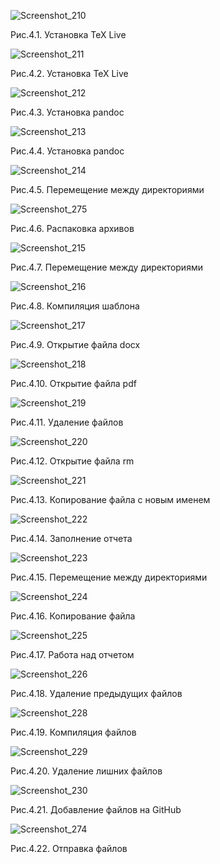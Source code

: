 

![Screenshot_210](https://github.com/evatsoppa/study_2023-2024_arh-pc/assets/145338773/3ea4f083-b62f-4a0c-b3bb-f32ff47224e7)


Рис.4.1. Установка TeX Live

![Screenshot_211](https://github.com/evatsoppa/study_2023-2024_arh-pc/assets/145338773/f022a2c8-0dd1-45f8-a683-7acb2a6aa000)


Рис.4.2. Установка TeX Live



![Screenshot_212](https://github.com/evatsoppa/study_2023-2024_arh-pc/assets/145338773/a18f02e4-4ad6-4bea-be53-b46fc9b0824c)


Рис.4.3. Установка pandoc

![Screenshot_213](https://github.com/evatsoppa/study_2023-2024_arh-pc/assets/145338773/cd157b10-7a06-47db-8116-07181512d0e0)

Рис.4.4. Установка pandoc


![Screenshot_214](https://github.com/evatsoppa/study_2023-2024_arh-pc/assets/145338773/de241f39-8b6a-4a78-a8b1-7535b7431867)


Рис.4.5. Перемещение между директориями


![Screenshot_275](https://github.com/evatsoppa/study_2023-2024_arh-pc/assets/145338773/06a04228-4ced-4cd6-9b1a-6638de972ccd)

Рис.4.6. Распаковка архивов



![Screenshot_215](https://github.com/evatsoppa/study_2023-2024_arh-pc/assets/145338773/17c54593-9960-4e2d-8bb9-bd8e23fc3b4a)


Рис.4.7. Перемещение между директориями


![Screenshot_216](https://github.com/evatsoppa/study_2023-2024_arh-pc/assets/145338773/da922879-e6d3-43d0-8737-fae63bd2da5d)


Рис.4.8. Компиляция шаблона



![Screenshot_217](https://github.com/evatsoppa/study_2023-2024_arh-pc/assets/145338773/a1f715d3-41da-4fed-9131-427b4fae184d)


Рис.4.9. Открытие файла docx



![Screenshot_218](https://github.com/evatsoppa/study_2023-2024_arh-pc/assets/145338773/614ad1d8-ef53-40d1-9832-82b95b36e8bd)


Рис.4.10. Открытие файла pdf



![Screenshot_219](https://github.com/evatsoppa/study_2023-2024_arh-pc/assets/145338773/5418ff79-978d-48ea-989d-402c17dbd375)


Рис.4.11. Удаление файлов


![Screenshot_220](https://github.com/evatsoppa/study_2023-2024_arh-pc/assets/145338773/810600ce-1d3d-4da8-b413-04086b684810)


Рис.4.12. Открытие файла rm


![Screenshot_221](https://github.com/evatsoppa/study_2023-2024_arh-pc/assets/145338773/cac0380a-cd03-4608-86c3-fc439c5c45dc)


Рис.4.13. Копирование файла с новым именем


![Screenshot_222](https://github.com/evatsoppa/study_2023-2024_arh-pc/assets/145338773/57136d85-0e47-4f70-ac47-30702d525629)


Рис.4.14. Заполнение отчета


![Screenshot_223](https://github.com/evatsoppa/study_2023-2024_arh-pc/assets/145338773/c0e49324-67d8-4b48-8120-206d4a6fcf0f)


Рис.4.15. Перемещение между директориями

![Screenshot_224](https://github.com/evatsoppa/study_2023-2024_arh-pc/assets/145338773/47f059ed-c183-4523-ba66-7ec2b9f08d5b)


Рис.4.16. Копирование файла



![Screenshot_225](https://github.com/evatsoppa/study_2023-2024_arh-pc/assets/145338773/2cc4f784-729c-4eb9-9793-5d4dd0c46e5a)


Рис.4.17. Работа над отчетом


![Screenshot_226](https://github.com/evatsoppa/study_2023-2024_arh-pc/assets/145338773/93cff4ea-3214-4ae1-816c-563495b5f04b)

Рис.4.18. Удаление предыдущих файлов

![Screenshot_228](https://github.com/evatsoppa/study_2023-2024_arh-pc/assets/145338773/949ee771-1ed1-4e0b-9080-91c967dfc83e)



Рис.4.19. Компиляция файлов



![Screenshot_229](https://github.com/evatsoppa/study_2023-2024_arh-pc/assets/145338773/f44598ab-b0aa-41e9-8f1b-14d22e7d7be2)


Рис.4.20. Удаление лишних файлов



![Screenshot_230](https://github.com/evatsoppa/study_2023-2024_arh-pc/assets/145338773/5821ab0a-17dd-4590-9241-c41232e996ee)


Рис.4.21. Добавление файлов на GitHub



![Screenshot_274](https://github.com/evatsoppa/study_2023-2024_arh-pc/assets/145338773/e889028f-ea21-4f0c-b618-0d91f08eb3a8)

Рис.4.22. Отправка файлов

